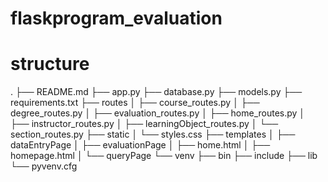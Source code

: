 # flaskprogram_evaluation

# structure

.
├── README.md
├── app.py
├── database.py
├── models.py
├── requirements.txt
├── routes
│ ├── course_routes.py
│ ├── degree_routes.py
│ ├── evaluation_routes.py
│ ├── home_routes.py
│ ├── instructor_routes.py
│ ├── learningObject_routes.py
│ └── section_routes.py
├── static
│ └── styles.css
├── templates
│ ├── dataEntryPage
│ ├── evaluationPage
│ ├── home.html
│ ├── homepage.html
│ └── queryPage
└── venv
├── bin
├── include
├── lib
└── pyvenv.cfg
